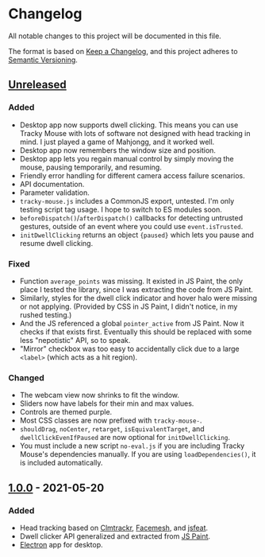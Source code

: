 # Changelog
All notable changes to this project will be documented in this file.

The format is based on [Keep a Changelog](https://keepachangelog.com/en/1.0.0/),
and this project adheres to [Semantic Versioning](https://semver.org/spec/v2.0.0.html).

## [Unreleased]

### Added
- Desktop app now supports dwell clicking. This means you can use Tracky Mouse with lots of software not designed with head tracking in mind. I just played a game of Mahjongg, and it worked well.
- Desktop app now remembers the window size and position.
- Desktop app lets you regain manual control by simply moving the mouse, pausing temporarily, and resuming.
- Friendly error handling for different camera access failure scenarios.
- API documentation.
- Parameter validation.
- `tracky-mouse.js` includes a CommonJS export, untested. I'm only testing script tag usage. I hope to switch to ES modules soon.
- `beforeDispatch()`/`afterDispatch()` callbacks for detecting untrusted gestures, outside of an event where you could use `event.isTrusted`.
- `initDwellClicking` returns an object `{paused}` which lets you pause and resume dwell clicking.

### Fixed
- Function `average_points` was missing. It existed in JS Paint, the only place I tested the library, since I was extracting the code from JS Paint.
- Similarly, styles for the dwell click indicator and hover halo were missing or not applying. (Provided by CSS in JS Paint, I didn't notice, in my rushed testing.)
- And the JS referenced a global `pointer_active` from JS Paint. Now it checks if that exists first. Eventually this should be replaced with some less "nepotistic" API, so to speak.
- "Mirror" checkbox was too easy to accidentally click due to a large `<label>` (which acts as a hit region).

### Changed
- The webcam view now shrinks to fit the window.
- Sliders now have labels for their min and max values.
- Controls are themed purple.
- Most CSS classes are now prefixed with `tracky-mouse-`.
- `shouldDrag`, `noCenter`, `retarget`, `isEquivalentTarget`, and `dwellClickEvenIfPaused` are now optional for `initDwellClicking`.
- You must include a new script `no-eval.js` if you are including Tracky Mouse's dependencies manually. If you are using `loadDependencies()`, it is included automatically.

## [1.0.0] - 2021-05-20
### Added
- Head tracking based on [Clmtrackr](https://github.com/auduno/clmtrackr), [Facemesh](https://github.com/tensorflow/tfjs-models/tree/master/facemesh#mediapipe-facemesh), and [jsfeat](https://github.com/inspirit/jsfeat).
- Dwell clicker API generalized and extracted from [JS Paint](https://github.com/1j01/jspaint).
- [Electron](https://electronjs.org/) app for desktop.


[Unreleased]: https://github.com/1j01/tracky-mouse/compare/v1.0.0...HEAD
<!-- [1.1.0]: https://github.com/1j01/tracky-mouse/compare/v1.0.0...v1.1.0 -->
[1.0.0]: https://github.com/1j01/tracky-mouse/releases/tag/v1.0.0
